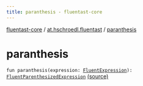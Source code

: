 ```yaml
---
title: paranthesis - fluentast-core
---
```


[fluentast-core](../index.html) / [at.hschroedl.fluentast](index.html) / [paranthesis](.)

# paranthesis

`fun paranthesis(expression: `[`FluentExpression`](../at.hschroedl.fluentast.ast.expression/-fluent-expression/index.html)`): `[`FluentParenthesizedExpression`](../at.hschroedl.fluentast.ast.expression/-fluent-parenthesized-expression/index.html) [(source)](https://github.com/hschroedl/FluentAST/tree/master/core/src/main/kotlin//at.hschroedl.fluentast/Fluentast.kt#L104)